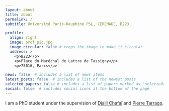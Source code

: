 ```yaml
---
layout: about
title: about
permalink: /
subtitle: Université Paris-Dauphine PSL, CEREMADE, B223.

profile:
  align: right
  image: prof_pic.jpg
  image_circular: false # crops the image to make it circular
  address: >
    <p>B223</p>
    <p>Place du Maréchal de Lattre de Tassigny</p>
    <p>75016, Paris</p>

news: false  # includes a list of news items
latest_posts: false  # includes a list of the newest posts
selected_papers: false # includes a list of papers marked as "selected={true}"
social: false  # includes social icons at the bottom of the page
---
```


I am a PhD student under the supervision of [Djalil Chafaï](https://djalil.chafai.net/wiki/) and [Pierre Tarrago](http://tarrago.perso.math.cnrs.fr).
